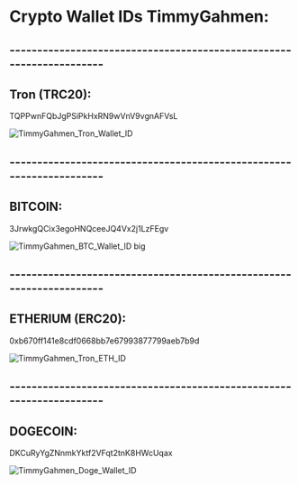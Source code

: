# Crypto Wallet IDs TimmyGahmen:

## --------------------------------------------------------------------
## Tron (TRC20):

TQPPwnFQbJgPSiPkHxRN9wVnV9vgnAFVsL

![TimmyGahmen_Tron_Wallet_ID](https://github.com/user-attachments/assets/158a372e-1162-45a3-9089-41e70ecd7f23)

## --------------------------------------------------------------------
## BITCOIN:


3JrwkgQCix3egoHNQceeJQ4Vx2j1LzFEgv

![TimmyGahmen_BTC_Wallet_ID big](https://github.com/user-attachments/assets/df132de5-dc93-48a5-9b74-a9397e474640)

## --------------------------------------------------------------------
## ETHERIUM (ERC20):

0xb670ff141e8cdf0668bb7e67993877799aeb7b9d

![TimmyGahmen_Tron_ETH_ID](https://github.com/user-attachments/assets/96064503-1b93-4fd5-9260-02135d508b42)


## --------------------------------------------------------------------
## DOGECOIN:

DKCuRyYgZNnmkYktf2VFqt2tnK8HWcUqax


![TimmyGahmen_Doge_Wallet_ID](https://github.com/user-attachments/assets/4e046a40-b711-4569-80b7-85d7bdbea552)



